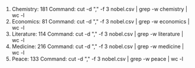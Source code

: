 1. Chemistry: 181
   Command: cut -d "," -f 3 nobel.csv | grep -w chemistry | wc -l
2. Economics: 81
   Command: cut -d "," -f 3 nobel.csv | grep -w economics | wc -l
3. Literature: 114
   Command: cut -d "," -f 3 nobel.csv | grep -w literature | wc -l
4. Medicine: 216
   Command: cut -d "," -f 3 nobel.csv | grep -w medicine | wc -l
5. Peace: 133
   Command: cut -d "," -f 3 nobel.csv | grep -w peace | wc -l

